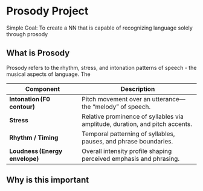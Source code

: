 # Prosody Project
Simple Goal: To create a NN that is capable of recognizing language solely through prosody 

## What is Prosody
Prosody refers to the rhythm, stress, and intonation patterns of speech - the musical aspects of language. The 

| Component | Description |
|-----------|-------------|
| **Intonation (F0 contour)** | Pitch movement over an utterance—the “melody” of speech. |
| **Stress** | Relative prominence of syllables via amplitude, duration, and pitch accents. |
| **Rhythm / Timing** | Temporal patterning of syllables, pauses, and phrase boundaries. |
| **Loudness (Energy envelope)** | Overall intensity profile shaping perceived emphasis and phrasing. |





## Why is this important

